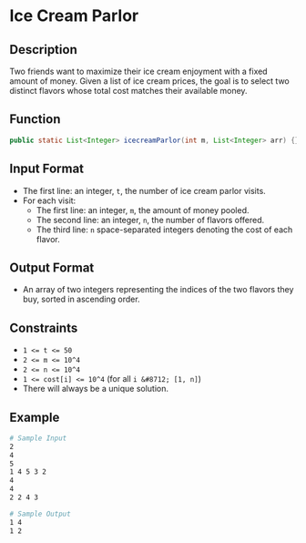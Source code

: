 # Ice Cream Parlor

## Description

Two friends want to maximize their ice cream enjoyment with a fixed amount of money. Given a list of ice cream prices, the goal is to select two distinct flavors whose total cost matches their available money.

## Function

```java
public static List<Integer> icecreamParlor(int m, List<Integer> arr) {}
```

## Input Format

- The first line: an integer, `t`, the number of ice cream parlor visits.
- For each visit:
  - The first line: an integer, `m`, the amount of money pooled.
  - The second line: an integer, `n`, the number of flavors offered.
  - The third line: `n` space-separated integers denoting the cost of each flavor.

## Output Format

- An array of two integers representing the indices of the two flavors they buy, sorted in ascending order.

## Constraints

- `1 <= t <= 50`
- `2 <= m <= 10^4`
- `2 <= n <= 10^4`
- `1 <= cost[i] <= 10^4` (for all `i &#8712; [1, n]`)
- There will always be a unique solution.

## Example

```bash
# Sample Input
2
4
5
1 4 5 3 2
4
4
2 2 4 3

# Sample Output
1 4
1 2
```
